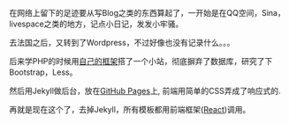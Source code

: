 在网络上留下的足迹要从写Blog之类的东西算起了，一开始是在QQ空间，Sina，livespace之类的地方，记点小日记，发发小牢骚。

去法国之后，又转到了Wordpress，不过好像也没有记录什么。。。

后来学PHP的时候用[自己的框架](https://github.com/pbdm/Amber)搭了一个小站，彻底摒弃了数据库，研究了下Bootstrap，Less。

然后用Jekyll做后台，放在[GitHub Pages](https://pages.github.com/)上, 前端用简单的CSS弄成了响应式的.

再就是现在这个了，去掉Jekyll，所有模板都用前端框架([React](http://facebook.github.io/react/))调用。



